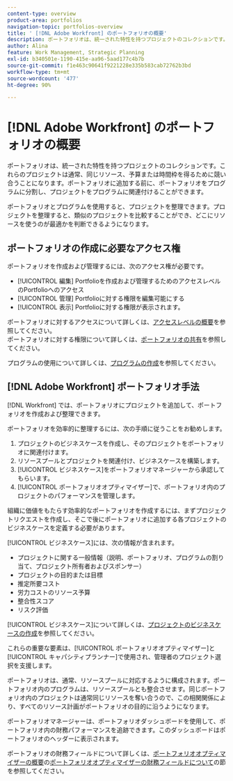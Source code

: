 ```yaml
---
content-type: overview
product-area: portfolios
navigation-topic: portfolios-overview
title: ' [!DNL Adobe Workfront] のポートフォリオの概要'
description: ポートフォリオは、統一された特性を持つプロジェクトのコレクションです。これらのプロジェクトは通常、同じリソース、予算または時間枠を得るために競い合うことになります。ポートフォリオに追加する前に、ポートフォリオをプログラムに分割し、プロジェクトをプログラムに関連付けることができます。
author: Alina
feature: Work Management, Strategic Planning
exl-id: b340501e-1190-415e-aa96-5aad177c4b7b
source-git-commit: f1e463c90641f9221228e335b583cab72762b3bd
workflow-type: tm+mt
source-wordcount: '477'
ht-degree: 90%

---
```


# [!DNL Adobe Workfront] のポートフォリオの概要

<!-- Audited: 1/2024 -->

ポートフォリオは、統一された特性を持つプロジェクトのコレクションです。これらのプロジェクトは通常、同じリソース、予算または時間枠を得るために競い合うことになります。ポートフォリオに追加する前に、ポートフォリオをプログラムに分割し、プロジェクトをプログラムに関連付けることができます。

ポートフォリオとプログラムを使用すると、プロジェクトを整理できます。プロジェクトを整理すると、類似のプロジェクトを比較することができ、どこにリソースを使うのが最適かを判断できるようになります。

## ポートフォリオの作成に必要なアクセス権

ポートフォリオを作成および管理するには、次のアクセス権が必要です。

* [!UICONTROL 編集] Portfolioを作成および管理するためのアクセスレベルのPortfolioへのアクセス
* [!UICONTROL 管理] Portfolioに対する権限を編集可能にする
* [!UICONTROL 表示] Portfolioに対する権限が表示されます。

ポートフォリオに対するアクセスについて詳しくは、[アクセスレベルの概要](../../../administration-and-setup/add-users/access-levels-and-object-permissions/access-levels-overview.md)を参照してください。\
ポートフォリオに対する権限について詳しくは、[ポートフォリオの共有](../../../workfront-basics/grant-and-request-access-to-objects/share-a-portfolio.md)を参照してください。

プログラムの使用について詳しくは、[プログラムの作成](../../../manage-work/portfolios/create-and-manage-programs/create-program.md)を参照してください。

## [!DNL Adobe Workfront] ポートフォリオ手法

[!DNL Workfront] では、ポートフォリオにプロジェクトを追加して、ポートフォリオを作成および整理できます。

ポートフォリオを効率的に整理するには、次の手順に従うことをお勧めします。

1. プロジェクトのビジネスケースを作成し、そのプロジェクトをポートフォリオに関連付けます。
1. リソースプールとプロジェクトを関連付け、ビジネスケースを構築します。
1. [!UICONTROL ビジネスケース]をポートフォリオマネージャーから承認してもらいます。
1. [!UICONTROL ポートフォリオオプティマイザー]で、ポートフォリオ内のプロジェクトのパフォーマンスを管理します。

組織に価値をもたらす効率的なポートフォリオを作成するには、まずプロジェクトリクエストを作成し、そこで後にポートフォリオに追加する各プロジェクトのビジネスケースを定義する必要があります。

[!UICONTROL ビジネスケース]には、次の情報が含まれます。

* プロジェクトに関する一般情報（説明、ポートフォリオ、プログラムの割り当て、プロジェクト所有者およびスポンサー）
* プロジェクトの目的または目標
* 推定所要コスト
* 労力コストのリソース予算
* 整合性スコア
* リスク評価

[!UICONTROL ビジネスケース]について詳しくは、[プロジェクトのビジネスケースの作成](../../../manage-work/projects/define-a-business-case/create-business-case.md)を参照してください。

これらの重要な要素は、[!UICONTROL ポートフォリオオプティマイザー]と[!UICONTROL キャパシティプランナー]で使用され、管理者のプロジェクト選択を支援します。

ポートフォリオは、通常、リソースプールに対応するように構成されます。ポートフォリオ内のプログラムは、リソースプールとも整合させます。同じポートフォリオ内のプロジェクトは通常同じリソースを奪い合うので、この相関関係により、すべてのリソース計画がポートフォリオの目的に沿うようになります。

ポートフォリオマネージャーは、ポートフォリオダッシュボードを使用して、ポートフォリオ内の財務パフォーマンスを追跡できます。このダッシュボードはポートフォリオのヘッダーに表示されます。

ポートフォリオの財務フィールドについて詳しくは、[ポートフォリオオプティマイザーの概要](../../../manage-work/portfolios/portfolio-optimizer/portfolio-optimizer-overview.md)の[ポートフォリオオプティマイザーの財務フィールドについて](../../../manage-work/portfolios/portfolio-optimizer/portfolio-optimizer-overview.md#financial-fieds-subsection)の節を参照してください。
